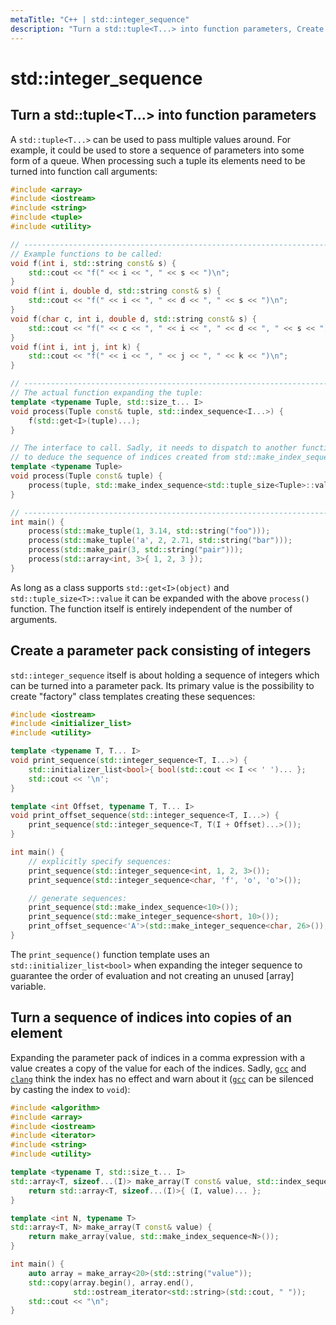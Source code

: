 ```yaml
---
metaTitle: "C++ | std::integer_sequence"
description: "Turn a std::tuple<T...> into function parameters, Create a parameter pack consisting of integers, Turn a sequence of indices into copies of an element"
---
```


# std::integer_sequence




## Turn a std::tuple<T...> into function parameters


A `std::tuple<T...>` can be used to pass multiple values around. For example, it could be used to store a sequence of parameters into some form of a queue. When processing such a tuple its elements need to be turned into function call arguments:

```cpp
#include <array>
#include <iostream>
#include <string>
#include <tuple>
#include <utility>

// ----------------------------------------------------------------------------
// Example functions to be called:
void f(int i, std::string const& s) {
    std::cout << "f(" << i << ", " << s << ")\n";
}
void f(int i, double d, std::string const& s) {
    std::cout << "f(" << i << ", " << d << ", " << s << ")\n";
}
void f(char c, int i, double d, std::string const& s) {
    std::cout << "f(" << c << ", " << i << ", " << d << ", " << s << ")\n";
}
void f(int i, int j, int k) {
    std::cout << "f(" << i << ", " << j << ", " << k << ")\n";
}

// ----------------------------------------------------------------------------
// The actual function expanding the tuple:
template <typename Tuple, std::size_t... I>
void process(Tuple const& tuple, std::index_sequence<I...>) {
    f(std::get<I>(tuple)...);
}

// The interface to call. Sadly, it needs to dispatch to another function
// to deduce the sequence of indices created from std::make_index_sequence<N>
template <typename Tuple>
void process(Tuple const& tuple) {
    process(tuple, std::make_index_sequence<std::tuple_size<Tuple>::value>());
}

// ----------------------------------------------------------------------------
int main() {
    process(std::make_tuple(1, 3.14, std::string("foo")));
    process(std::make_tuple('a', 2, 2.71, std::string("bar")));
    process(std::make_pair(3, std::string("pair")));
    process(std::array<int, 3>{ 1, 2, 3 });
}

```

As long as a class supports `std::get<I>(object)` and `std::tuple_size<T>::value` it can be expanded with the above `process()` function. The function itself is entirely independent of the number of arguments.



## Create a parameter pack consisting of integers


`std::integer_sequence` itself is about holding a sequence of integers which can be turned into a parameter pack. Its primary value is the possibility to create "factory" class templates creating these sequences:

```cpp
#include <iostream>
#include <initializer_list>
#include <utility>

template <typename T, T... I>
void print_sequence(std::integer_sequence<T, I...>) {
    std::initializer_list<bool>{ bool(std::cout << I << ' ')... };
    std::cout << '\n';
}

template <int Offset, typename T, T... I>
void print_offset_sequence(std::integer_sequence<T, I...>) {
    print_sequence(std::integer_sequence<T, T(I + Offset)...>());
}

int main() {
    // explicitly specify sequences:
    print_sequence(std::integer_sequence<int, 1, 2, 3>());
    print_sequence(std::integer_sequence<char, 'f', 'o', 'o'>());

    // generate sequences:
    print_sequence(std::make_index_sequence<10>());
    print_sequence(std::make_integer_sequence<short, 10>());
    print_offset_sequence<'A'>(std::make_integer_sequence<char, 26>());
}

```

The `print_sequence()` function template uses an `std::initializer_list<bool>` when expanding the integer sequence to guarantee the order of evaluation and not creating an unused [array] variable.



## Turn a sequence of indices into copies of an element


Expanding the parameter pack of indices in a comma expression with a value creates a copy of the value for each of the indices. Sadly, [`gcc`](http://gcc.gnu.org/) and [`clang`](http://clang.llvm.org/) think the index has no effect and warn about it ([`gcc`](http://gcc.gnu.org/) can be silenced by casting the index to `void`):

```cpp
#include <algorithm>
#include <array>
#include <iostream>
#include <iterator>
#include <string>
#include <utility>

template <typename T, std::size_t... I>
std::array<T, sizeof...(I)> make_array(T const& value, std::index_sequence<I...>) {
    return std::array<T, sizeof...(I)>{ (I, value)... };
}

template <int N, typename T>
std::array<T, N> make_array(T const& value) {
    return make_array(value, std::make_index_sequence<N>());
}

int main() {
    auto array = make_array<20>(std::string("value"));
    std::copy(array.begin(), array.end(),
              std::ostream_iterator<std::string>(std::cout, " "));
    std::cout << "\n";
}

```

